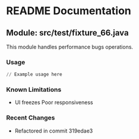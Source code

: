 # README Documentation

## Module: src/test/fixture_66.java

This module handles performance bugs operations.

### Usage

```python
// Example usage here
```

### Known Limitations

- UI freezes Poor responsiveness

### Recent Changes

- Refactored in commit 319edae3
